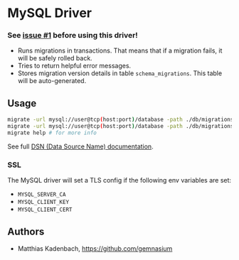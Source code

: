 # MySQL Driver

### See [issue #1](https://github.com/chris-skud/migrate/issues/1#issuecomment-58728186) before using this driver!

* Runs migrations in transactions.
  That means that if a migration fails, it will be safely rolled back.
* Tries to return helpful error messages.
* Stores migration version details in table ``schema_migrations``.
  This table will be auto-generated.


## Usage

```bash
migrate -url mysql://user@tcp(host:port)/database -path ./db/migrations create add_field_to_table
migrate -url mysql://user@tcp(host:port)/database -path ./db/migrations up
migrate help # for more info
```

See full [DSN (Data Source Name) documentation](https://github.com/go-sql-driver/mysql/#dsn-data-source-name).

### SSL

The MySQL driver will set a TLS config if the following env variables are set:

- `MYSQL_SERVER_CA`
- `MYSQL_CLIENT_KEY`
- `MYSQL_CLIENT_CERT`

## Authors

* Matthias Kadenbach, https://github.com/gemnasium
